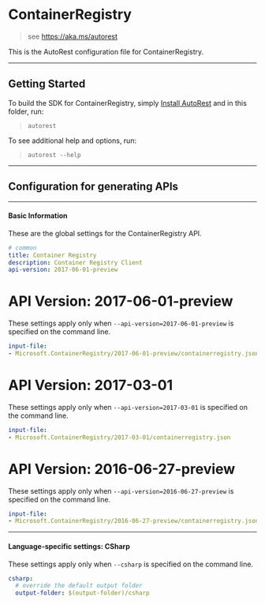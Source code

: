 # ContainerRegistry
    
> see https://aka.ms/autorest

This is the AutoRest configuration file for ContainerRegistry.



---
## Getting Started 
To build the SDK for ContainerRegistry, simply [Install AutoRest](https://aka.ms/autorest/install) and in this folder, run:

> `autorest`

To see additional help and options, run:

> `autorest --help`
---

## Configuration for generating APIs


---
#### Basic Information 
These are the global settings for the ContainerRegistry API.

``` yaml
# common 
title: Container Registry
description: Container Registry Client
api-version: 2017-06-01-preview

```


# API Version: 2017-06-01-preview

These settings apply only when `--api-version=2017-06-01-preview` is specified on the command line.

``` yaml $(api-version) == '2017-06-01-preview'
input-file:
- Microsoft.ContainerRegistry/2017-06-01-preview/containerregistry.json

```
 
# API Version: 2017-03-01

These settings apply only when `--api-version=2017-03-01` is specified on the command line.

``` yaml $(api-version) == '2017-03-01'
input-file:
- Microsoft.ContainerRegistry/2017-03-01/containerregistry.json

```
 
# API Version: 2016-06-27-preview

These settings apply only when `--api-version=2016-06-27-preview` is specified on the command line.

``` yaml $(api-version) == '2016-06-27-preview'
input-file:
- Microsoft.ContainerRegistry/2016-06-27-preview/containerregistry.json

```


---
#### Language-specific settings: CSharp

These settings apply only when `--csharp` is specified on the command line.

``` yaml $(csharp)
csharp:
  # override the default output folder
  output-folder: $(output-folder)/csharp
```

